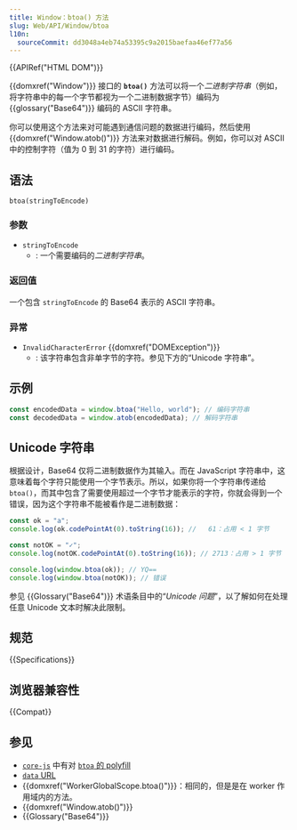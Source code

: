 ```yaml
---
title: Window：btoa() 方法
slug: Web/API/Window/btoa
l10n:
  sourceCommit: dd3048a4eb74a53395c9a2015baefaa46ef77a56
---
```


{{APIRef("HTML DOM")}}

{{domxref("Window")}} 接口的 **`btoa()`** 方法可以将一个*二进制字符串*（例如，将字符串中的每一个字节都视为一个二进制数据字节）编码为 {{glossary("Base64")}} 编码的 ASCII 字符串。

你可以使用这个方法来对可能遇到通信问题的数据进行编码，然后使用 {{domxref("Window.atob()")}} 方法来对数据进行解码。例如，你可以对 ASCII 中的控制字符（值为 0 到 31 的字符）进行编码。

## 语法

```js-nolint
btoa(stringToEncode)
```

### 参数

- `stringToEncode`
  - : 一个需要编码的*二进制字符串*。

### 返回值

一个包含 `stringToEncode` 的 Base64 表示的 ASCII 字符串。

### 异常

- `InvalidCharacterError` {{domxref("DOMException")}}
  - : 该字符串包含非单字节的字符。参见下方的“Unicode 字符串”。

## 示例

```js
const encodedData = window.btoa("Hello, world"); // 编码字符串
const decodedData = window.atob(encodedData); // 解码字符串
```

## Unicode 字符串

根据设计，Base64 仅将二进制数据作为其输入。而在 JavaScript 字符串中，这意味着每个字符只能使用一个字节表示。所以，如果你将一个字符串传递给 `btoa()`，而其中包含了需要使用超过一个字节才能表示的字符，你就会得到一个错误，因为这个字符串不能被看作是二进制数据：

```js
const ok = "a";
console.log(ok.codePointAt(0).toString(16)); //   61：占用 < 1 字节

const notOK = "✓";
console.log(notOK.codePointAt(0).toString(16)); // 2713：占用 > 1 字节

console.log(window.btoa(ok)); // YQ==
console.log(window.btoa(notOK)); // 错误
```

参见 {{Glossary("Base64")}} 术语条目中的“_Unicode 问题_”，以了解如何在处理任意 Unicode 文本时解决此限制。

## 规范

{{Specifications}}

## 浏览器兼容性

{{Compat}}

## 参见

- [`core-js`](https://github.com/zloirock/core-js) 中有对 [`btoa` 的 polyfill](https://github.com/zloirock/core-js#base64-utility-methods)
- [`data` URL](/zh-CN/docs/Web/HTTP/Basics_of_HTTP/Data_URLs)
- {{domxref("WorkerGlobalScope.btoa()")}}：相同的，但是是在 worker 作用域内的方法。
- {{domxref("Window.atob()")}}
- {{Glossary("Base64")}}
